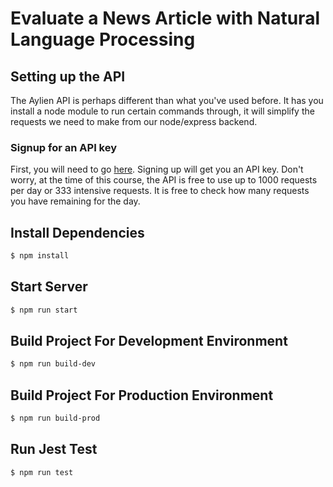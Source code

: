 # Evaluate a News Article with Natural Language Processing

## Setting up the API

The Aylien API is perhaps different than what you've used before. It has you install a node module to run certain commands through, it will simplify the requests we need to make from our node/express backend.

### Signup for an API key
First, you will need to go [here](https://developer.aylien.com/signup). Signing up will get you an API key. Don't worry, at the time of this course, the API is free to use up to 1000 requests per day or 333 intensive requests. It is free to check how many requests you have remaining for the day.


## Install Dependencies
``` bash
$ npm install
```

## Start Server
```bash
$ npm run start
```

## Build Project For Development Environment
```bash
$ npm run build-dev
```

## Build Project For Production Environment
```bash
$ npm run build-prod
```

## Run Jest Test
```bash
$ npm run test
```
